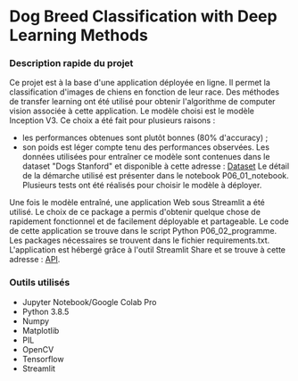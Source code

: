 # Dog Breed Classification with Deep Learning Methods

### Description rapide du projet

Ce projet est à la base d'une application déployée en ligne. Il permet la classification d'images de chiens en fonction de leur race. Des méthodes de transfer learning ont été utilisé pour obtenir l'algorithme de computer vision associée à cette application. Le modèle choisi est le modèle Inception V3. Ce choix a été fait pour plusieurs raisons : 
- les performances obtenues sont plutôt bonnes (80% d'accuracy) ; 
- son poids est léger compte tenu des performances observées.
Les données utilisées pour entraîner ce modèle sont contenues dans le dataset "Dogs Stanford" et disponible à cette adresse : [Dataset](http://vision.stanford.edu/aditya86/ImageNetDogs/)
Le détail de la démarche utilisé est présenter dans le notebook P06_01_notebook. Plusieurs tests ont été réalisés pour choisir le modèle à déployer. 

Une fois le modèle entraîné, une application Web sous Streamlit a été utilisé. Le choix de ce package a permis d'obtenir quelque chose de rapidement fonctionnel et de facilement déployable et partageable. Le code de cette application se trouve dans le script Python P06_02_programme. Les packages nécessaires se trouvent dans le fichier requirements.txt. L'application est hébergé grâce à l'outil Streamlit Share et se trouve à cette adresse : [API]().

### Outils utilisés
- Jupyter Notebook/Google Colab Pro
- Python 3.8.5
- Numpy
- Matplotlib
- PIL
- OpenCV
- Tensorflow 
- Streamlit

